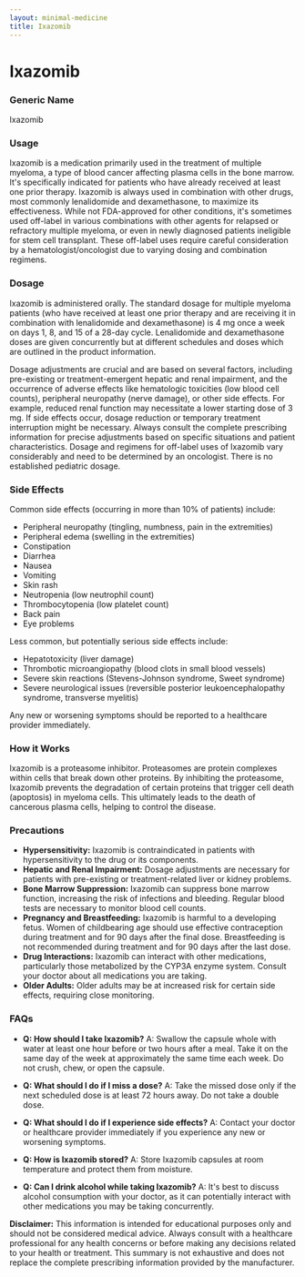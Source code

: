 ```yaml
---
layout: minimal-medicine
title: Ixazomib
---
```


# Ixazomib
### Generic Name
Ixazomib

### Usage

Ixazomib is a medication primarily used in the treatment of multiple myeloma, a type of blood cancer affecting plasma cells in the bone marrow.  It's specifically indicated for patients who have already received at least one prior therapy.  Ixazomib is always used in combination with other drugs, most commonly lenalidomide and dexamethasone, to maximize its effectiveness.  While not FDA-approved for other conditions,  it's sometimes used off-label in various combinations with other agents for relapsed or refractory multiple myeloma, or even in newly diagnosed patients ineligible for stem cell transplant.  These off-label uses require careful consideration by a hematologist/oncologist due to varying dosing and combination regimens.

### Dosage

Ixazomib is administered orally.  The standard dosage for multiple myeloma patients (who have received at least one prior therapy and are receiving it in combination with lenalidomide and dexamethasone) is 4 mg once a week on days 1, 8, and 15 of a 28-day cycle.  Lenalidomide and dexamethasone doses are given concurrently but at different schedules and doses which are outlined in the product information.  

Dosage adjustments are crucial and are based on several factors, including pre-existing or treatment-emergent hepatic and renal impairment, and the occurrence of adverse effects like hematologic toxicities (low blood cell counts), peripheral neuropathy (nerve damage), or other side effects. For example, reduced renal function may necessitate a lower starting dose of 3 mg. If side effects occur, dosage reduction or temporary treatment interruption might be necessary.  Always consult the complete prescribing information for precise adjustments based on specific situations and patient characteristics.  Dosage and regimens for off-label uses of Ixazomib vary considerably and need to be determined by an oncologist.  There is no established pediatric dosage.


### Side Effects

Common side effects (occurring in more than 10% of patients) include:

*   Peripheral neuropathy (tingling, numbness, pain in the extremities)
*   Peripheral edema (swelling in the extremities)
*   Constipation
*   Diarrhea
*   Nausea
*   Vomiting
*   Skin rash
*   Neutropenia (low neutrophil count)
*   Thrombocytopenia (low platelet count)
*   Back pain
*   Eye problems


Less common, but potentially serious side effects include:

*   Hepatotoxicity (liver damage)
*   Thrombotic microangiopathy (blood clots in small blood vessels)
*   Severe skin reactions (Stevens-Johnson syndrome, Sweet syndrome)
*   Severe neurological issues (reversible posterior leukoencephalopathy syndrome, transverse myelitis)

Any new or worsening symptoms should be reported to a healthcare provider immediately.

### How it Works

Ixazomib is a proteasome inhibitor.  Proteasomes are protein complexes within cells that break down other proteins.  By inhibiting the proteasome, Ixazomib prevents the degradation of certain proteins that trigger cell death (apoptosis) in myeloma cells. This ultimately leads to the death of cancerous plasma cells, helping to control the disease.

### Precautions

*   **Hypersensitivity:** Ixazomib is contraindicated in patients with hypersensitivity to the drug or its components.
*   **Hepatic and Renal Impairment:** Dosage adjustments are necessary for patients with pre-existing or treatment-related liver or kidney problems.
*   **Bone Marrow Suppression:** Ixazomib can suppress bone marrow function, increasing the risk of infections and bleeding. Regular blood tests are necessary to monitor blood cell counts.
*   **Pregnancy and Breastfeeding:** Ixazomib is harmful to a developing fetus. Women of childbearing age should use effective contraception during treatment and for 90 days after the final dose. Breastfeeding is not recommended during treatment and for 90 days after the last dose.
*   **Drug Interactions:** Ixazomib can interact with other medications, particularly those metabolized by the CYP3A enzyme system.  Consult your doctor about all medications you are taking.
*   **Older Adults:** Older adults may be at increased risk for certain side effects, requiring close monitoring.

### FAQs

*   **Q: How should I take Ixazomib?** A: Swallow the capsule whole with water at least one hour before or two hours after a meal. Take it on the same day of the week at approximately the same time each week.  Do not crush, chew, or open the capsule.

*   **Q: What should I do if I miss a dose?** A: Take the missed dose only if the next scheduled dose is at least 72 hours away. Do not take a double dose.

*   **Q: What should I do if I experience side effects?** A: Contact your doctor or healthcare provider immediately if you experience any new or worsening symptoms.

*   **Q: How is Ixazomib stored?** A: Store Ixazomib capsules at room temperature and protect them from moisture.

*   **Q:  Can I drink alcohol while taking Ixazomib?** A:  It's best to discuss alcohol consumption with your doctor, as it can potentially interact with other medications you may be taking concurrently.


**Disclaimer:** This information is intended for educational purposes only and should not be considered medical advice. Always consult with a healthcare professional for any health concerns or before making any decisions related to your health or treatment.  This summary is not exhaustive and does not replace the complete prescribing information provided by the manufacturer.
